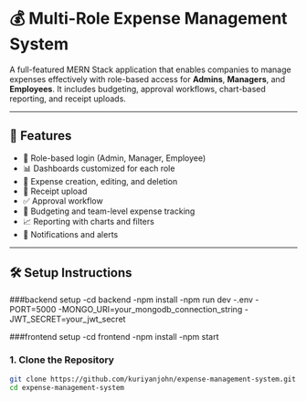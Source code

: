 # 💰 Multi-Role Expense Management System

A full-featured MERN Stack application that enables companies to manage expenses effectively with role-based access for **Admins**, **Managers**, and **Employees**. It includes budgeting, approval workflows, chart-based reporting, and receipt uploads.

---

## 🚀 Features

- 🔐 Role-based login (Admin, Manager, Employee)
- 📊 Dashboards customized for each role
- 📁 Expense creation, editing, and deletion
- 🧾 Receipt upload
- ✅ Approval workflow
- 🧮 Budgeting and team-level expense tracking
- 📈 Reporting with charts and filters
- 🔔 Notifications and alerts

---

## 🛠️ Setup Instructions
###backend setup
  -cd backend
  -npm install
  -npm run dev
  -.env
    -PORT=5000
    -MONGO_URI=your_mongodb_connection_string
    -JWT_SECRET=your_jwt_secret

###frontend setup
  -cd frontend
  -npm install
  -npm start
    

### 1. Clone the Repository

```bash
git clone https://github.com/kuriyanjohn/expense-management-system.git
cd expense-management-system
